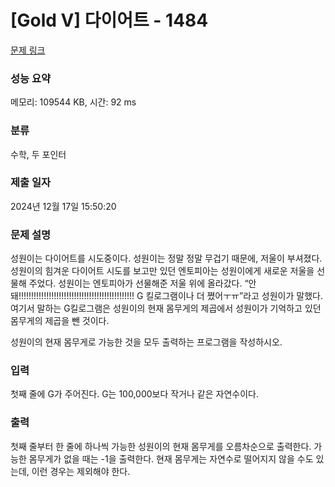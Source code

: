 # [Gold V] 다이어트 - 1484 

[문제 링크](https://www.acmicpc.net/problem/1484) 

### 성능 요약

메모리: 109544 KB, 시간: 92 ms

### 분류

수학, 두 포인터

### 제출 일자

2024년 12월 17일 15:50:20

### 문제 설명

<p>성원이는 다이어트를 시도중이다. 성원이는 정말 정말 무겁기 때문에, 저울이 부셔졌다. 성원이의 힘겨운 다이어트 시도를 보고만 있던 엔토피아는 성원이에게 새로운 저울을 선물해 주었다. 성원이는 엔토피아가 선물해준 저울 위에 올라갔다. “안돼!!!!!!!!!!!!!!!!!!!!!!!!!!!!!!!!!!!!!!!!!!!!!! G 킬로그램이나 더 쪘어ㅜㅠ”라고 성원이가 말했다. 여기서 말하는 G킬로그램은 성원이의 현재 몸무게의 제곱에서 성원이가 기억하고 있던 몸무게의 제곱을 뺀 것이다.</p>

<p>성원이의 현재 몸무게로 가능한 것을 모두 출력하는 프로그램을 작성하시오.</p>

### 입력 

 <p>첫째 줄에 G가 주어진다. G는 100,000보다 작거나 같은 자연수이다.</p>

### 출력 

 <p>첫째 줄부터 한 줄에 하나씩 가능한 성원이의 현재 몸무게를 오름차순으로 출력한다. 가능한 몸무게가 없을 때는 -1을 출력한다. 현재 몸무게는 자연수로 떨어지지 않을 수도 있는데, 이런 경우는 제외해야 한다.</p>


